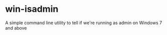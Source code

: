 # win-isadmin
A simple command line utility to tell if we're running as admin on Windows 7 and above
